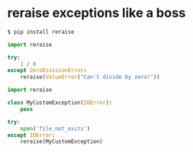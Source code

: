 # reraise exceptions like a boss

```bash
$ pip install reraise
```

```python
import reraise

try:
    1 / 0
except ZeroDivisionError:
    reraise(ValueError("Can't divide by zero!"))


```

```python
import reraise

class MyCustomException(IOError):
    pass

try:
    open('file_not_exits')
except IOError:
    reraise(MyCustomException)
```